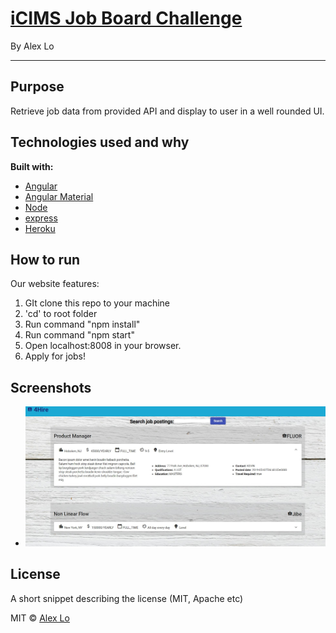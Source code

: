 # [iCIMS Job Board Challenge](https://icims-job-challenge.herokuapp.com/)
By Alex Lo
___

## Purpose
Retrieve job data from provided API and display to user in a well rounded UI.

## Technologies used and why

**Built with:**
* [Angular](https://angular.io/)
* [Angular Material](https://material.angular.io/)
* [Node](https://nodejs.org/en/)
* [express](https://expressjs.com/)
* [Heroku](https://www.mongodb.com/)


## How to run
Our website features: 

1. GIt clone this repo to your machine
2. 'cd' to root folder
3. Run command "npm install"
4. Run command "npm start"
5. Open localhost:8008 in your browser.
6. Apply for jobs!


## Screenshots

* ![Logo](src/images/sshot.jpg)

## License
A short snippet describing the license (MIT, Apache etc)

MIT © 
[Alex Lo](https://github.com/alexlo15)





